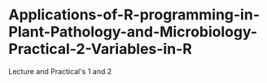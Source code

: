 # Applications-of-R-programming-in-Plant-Pathology-and-Microbiology-Practical-2-Variables-in-R
Lecture and Practical's 1 and 2
